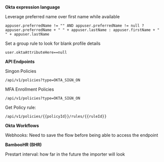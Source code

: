 **Okta expression language**

Leverage preferred name over first name while available

```
appuser.preferredName != "" AND appuser.preferredName != null ? appuser.preferredName + " " + appuser.lastName : appuser.firstName + " " + appuser.lastName
```
Set a group rule to look for blank profile details

```
user.oktaAttributeHere==null
```



**API Endpoints**

Singon Policies 

```
/api/v1/policies?type=OKTA_SIGN_ON
```

MFA Enrollment Policies

```
/api/v1/policies?type=OKTA_SIGN_ON
```

Get Policy rule:

```
/api/v1/policies/{{policyId}}/rules/{{ruleId}}
```



**Okta Workflows**


Webhooks: Need to save the flow before being able to access the endpoint



**BambooHR (BHR)**

Prestart interval: how far in the future the importer will look
